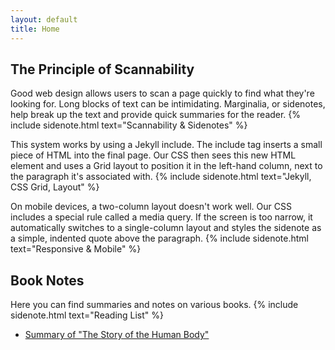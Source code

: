 ```yaml
---
layout: default
title: Home
---
```


## The Principle of Scannability

Good web design allows users to scan a page quickly to find what they're looking for. Long blocks of text can be intimidating. Marginalia, or sidenotes, help break up the text and provide quick summaries for the reader.
{% include sidenote.html text="Scannability & Sidenotes" %}

This system works by using a Jekyll include. The include tag inserts a small piece of HTML into the final page. Our CSS then sees this new HTML element and uses a Grid layout to position it in the left-hand column, next to the paragraph it's associated with.
{% include sidenote.html text="Jekyll, CSS Grid, Layout" %}

On mobile devices, a two-column layout doesn't work well. Our CSS includes a special rule called a media query. If the screen is too narrow, it automatically switches to a single-column layout and styles the sidenote as a simple, indented quote above the paragraph.
{% include sidenote.html text="Responsive & Mobile" %}

## Book Notes

Here you can find summaries and notes on various books.
{% include sidenote.html text="Reading List" %}

<ul>
  <li><a href="books/lieberman_2013/lieberman.html">Summary of "The Story of the Human Body"</a></li>
</ul>
